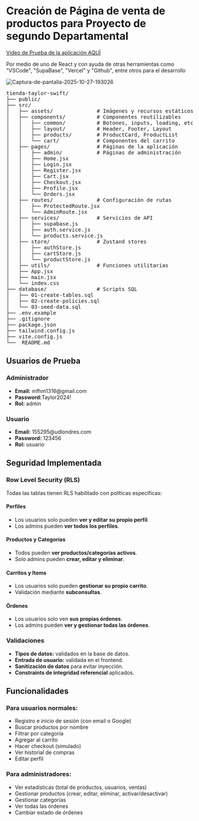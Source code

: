 <h1>
  Creación de Página de venta de productos para Proyecto de segundo Departamental
</h1>
<a href="https://youtu.be/Jr-DZmyDCKA">Video de Prueba de la aplicación AQUÍ</a>
<p> Por medio de uno de React y con ayuda de otras herramientas como "VSCode", "SupaBase", "Vercel" y "Github", entre otros para el desarrollo</p>
<img src="https://i.postimg.cc/pXRM3zB8/Captura-de-pantalla-2025-10-27-193026.png" alt="Captura-de-pantalla-2025-10-27-193026" >
<pre>
tienda-taylor-swift/
├── public/
├── src/
│   ├── assets/              # Imágenes y recursos estáticos
│   ├── components/          # Componentes reutilizables
│   │   ├── common/          # Botones, inputs, loading, etc.
│   │   ├── layout/          # Header, Footer, Layout
│   │   ├── products/        # ProductCard, ProductList
│   │   └── cart/            # Componentes del carrito
│   ├── pages/               # Páginas de la aplicación
│   │   ├── admin/           # Páginas de administración
│   │   ├── Home.jsx
│   │   ├── Login.jsx
│   │   ├── Register.jsx
│   │   ├── Cart.jsx
│   │   ├── Checkout.jsx
│   │   ├── Profile.jsx
│   │   └── Orders.jsx
│   ├── routes/              # Configuración de rutas
│   │   ├── ProtectedRoute.jsx
│   │   └── AdminRoute.jsx
│   ├── services/            # Servicios de API
│   │   ├── supabase.js
│   │   ├── auth.service.js
│   │   └── products.service.js
│   ├── store/               # Zustand stores
│   │   ├── authStore.js
│   │   ├── cartStore.js
│   │   └── productStore.js
│   ├── utils/               # Funciones utilitarias
│   ├── App.jsx
│   ├── main.jsx
│   └── index.css
├── database/                # Scripts SQL
│   ├── 01-create-tables.sql
│   ├── 02-create-policies.sql
│   └── 03-seed-data.sql
├── .env.example
├── .gitignore
├── package.json
├── tailwind.config.js
├── vite.config.js
└──  README.md
</pre>
<h2>Usuarios de Prueba</h2>
<h3>Administrador</h3>
<ul>
  <li><strong>Email:</strong> mfhm1316@gmail.com</li>
  <li><strong>Password:</strong>Taylor2024!</li>
  <li><strong>Rol:</strong> admin</li>
</ul>
<h3>Usuario</h3>
<ul>
  <li><strong>Email:</strong> 155295@udlondres.com</li>
  <li><strong>Password:</strong> 123456 </li>
  <li><strong>Rol:</strong> usuario</li>
</ul>

<h2>Seguridad Implementada</h2>

<h3>Row Level Security (RLS)</h3>
<p>Todas las tablas tienen RLS habilitado con políticas específicas:</p>

<h4>Perfiles</h4>
<ul>
  <li>Los usuarios solo pueden <strong>ver y editar su propio perfil</strong>.</li>
  <li>Los admins pueden <strong>ver todos los perfiles</strong>.</li>
</ul>

<h4>Productos y Categorías</h4>
<ul>
  <li>Todos pueden <strong>ver productos/categorías activos</strong>.</li>
  <li>Solo admins pueden <strong>crear, editar y eliminar</strong>.</li>
</ul>

<h4>Carritos y Items</h4>
<ul>
  <li>Los usuarios solo pueden <strong>gestionar su propio carrito</strong>.</li>
  <li>Validación mediante <strong>subconsultas</strong>.</li>
</ul>

<h4>Órdenes</h4>
<ul>
  <li>Los usuarios solo ven <strong>sus propias órdenes</strong>.</li>
  <li>Los admins pueden <strong>ver y gestionar todas las órdenes</strong>.</li>
</ul>

<h3>Validaciones</h3>
<ul>
  <li><strong>Tipos de datos:</strong> validados en la base de datos.</li>
  <li><strong>Entrada de usuario:</strong> validada en el frontend.</li>
  <li><strong>Sanitización de datos</strong> para evitar inyección.</li>
  <li><strong>Constraints de integridad referencial</strong> aplicados.</li>
</ul>

<h2>Funcionalidades</h2>

<h3>Para usuarios normales:</h3>
<ul>
  <li>Registro e inicio de sesión (con email o Google)</li>
  <li>Buscar productos por nombre</li>
  <li>Filtrar por categoría</li>
  <li>Agregar al carrito</li>
  <li>Hacer checkout (simulado)</li>
  <li>Ver historial de compras</li>
  <li>Editar perfil</li>
</ul>

<h3>Para administradores:</h3>
<ul>
  <li>Ver estadísticas (total de productos, usuarios, ventas)</li>
  <li>Gestionar productos (crear, editar, eliminar, activar/desactivar)</li>
  <li>Gestionar categorías</li>
  <li>Ver todas las órdenes</li>
  <li>Cambiar estado de órdenes</li>
</ul>


